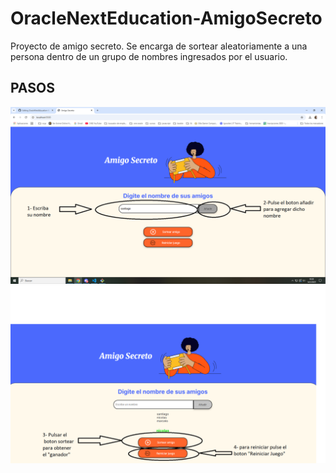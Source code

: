 # OracleNextEducation-AmigoSecreto
Proyecto de amigo secreto. Se encarga de sortear aleatoriamente a una persona dentro de un grupo de nombres ingresados por el usuario.

## PASOS
![Captura 1](https://github.com/SantiagoPerezKay/OracleNextEducation-AmigoSecreto/blob/main/tut1.png)
![Captura 2](https://github.com/SantiagoPerezKay/OracleNextEducation-AmigoSecreto/blob/main/tut2.png)
